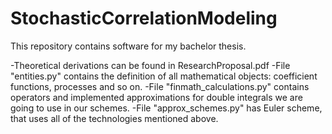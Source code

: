 # StochasticCorrelationModeling
This repository contains software for my bachelor thesis. 

-Theoretical derivations can be found in ResearchProposal.pdf
-File "entities.py" contains the definition of all mathematical objects: coefficient functions, processes and so on. 
-File "finmath_calculations.py" contains operators and implemented approximations for double integrals we are going to use in our schemes.
-File "approx_schemes.py" has Euler scheme, that uses all of the technologies mentioned above. 

